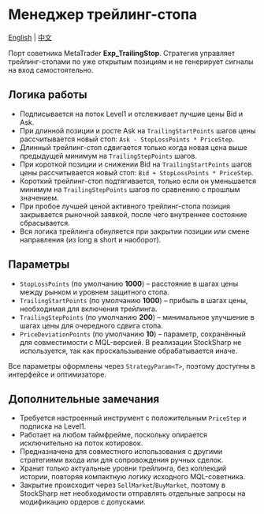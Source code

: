 # Менеджер трейлинг-стопа
[English](README.md) | [中文](README_cn.md)

Порт советника MetaTrader **Exp_TrailingStop**. Стратегия управляет трейлинг-стопами по уже открытым позициям и не генерирует сигналы на вход самостоятельно.

## Логика работы

- Подписывается на поток Level1 и отслеживает лучшие цены Bid и Ask.
- При длинной позиции и росте Ask на `TrailingStartPoints` шагов цены рассчитывается новый стоп: `Ask - StopLossPoints * PriceStep`.
- Длинный трейлинг-стоп сдвигается только когда новая цена выше предыдущей минимум на `TrailingStepPoints` шагов.
- При короткой позиции и снижении Bid на `TrailingStartPoints` шагов цены рассчитывается новый стоп: `Bid + StopLossPoints * PriceStep`.
- Короткий трейлинг-стоп подтягивается, только если он уменьшается минимум на `TrailingStepPoints` шагов по сравнению с прошлым значением.
- При пробое лучшей ценой активного трейлинг-стопа позиция закрывается рыночной заявкой, после чего внутреннее состояние сбрасывается.
- Вся логика трейлинга обнуляется при закрытии позиции или смене направления (из long в short и наоборот).

## Параметры

- `StopLossPoints` (по умолчанию **1000**) – расстояние в шагах цены между рынком и уровнем защитного стопа.
- `TrailingStartPoints` (по умолчанию **1000**) – прибыль в шагах цены, необходимая для включения трейлинга.
- `TrailingStepPoints` (по умолчанию **200**) – минимальное улучшение в шагах цены для очередного сдвига стопа.
- `PriceDeviationPoints` (по умолчанию **10**) – параметр, сохранённый для совместимости с MQL-версией. В реализации StockSharp не используется, так как проскальзывание обрабатывается иначе.

Все параметры оформлены через `StrategyParam<T>`, поэтому доступны в интерфейсе и оптимизаторе.

## Дополнительные замечания

- Требуется настроенный инструмент с положительным `PriceStep` и подписка на Level1.
- Работает на любом таймфрейме, поскольку опирается исключительно на поток котировок.
- Предназначена для совместного использования с другими стратегиями входа или для сопровождения ручных сделок.
- Хранит только актуальные уровни трейлинга, без коллекций истории, повторяя компактную логику исходного MQL-советника.
- Закрытие происходит через `SellMarket`/`BuyMarket`, поэтому в StockSharp нет необходимости отправлять отдельные запросы на модификацию ордеров с допусками.
